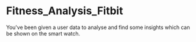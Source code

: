 # Fitness_Analysis_Fitbit
 You've been given a user data to analyse and find some insights which can be shown on the smart watch.
